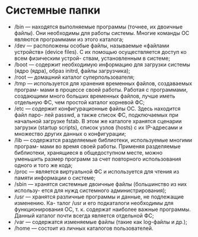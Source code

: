 # Системные папки
- /bin — находятся выполняемые программы (точнее, их двоичные файлы). Они
необходимы для работы системы. Многие команды ОС являются программами
из этого каталога;
- /dev — расположены особые файлы, называемые «файлами устройств»
(device files). С их помощью осуществляется доступ ко всем физическим устрой-
ствам, установленным в системе;
- /boot — содержит необходимую информацию для загрузки системы (ядро
(ядра), образ initrd, файлы загрузчика);
- /root — домашний каталог суперпользователя;
- /tmp — используется для хранения временных файлов, создаваемых програм-
мами в процессе своей работы. Работая с программами, создающими много
больших временных файлов, лучше иметь отдельную ФС, чем простой каталог
корневой ФС;
- /etc — содержит конфигурационные файлы ОС. Здесь находится файл паро-
лей passwd, а также список ФС, подключаемых при начальной загрузке fstab.
В этом же каталоге хранятся сценарии загрузки (startup scripts), список узлов
(hosts) с их IP-адресами и множество других данных о конфигурации;
- /lib — содержатся разделяемые библиотеки, используемые многими програм-
мами во время своей работы. Применяя разделяемые библиотеки, хранящиеся
в общедоступном месте, можно уменьшить размер программ за счет повторного
использования одного и того же кода;
- /рrос — является виртуальной ФС и используется для чтения из памяти
информации о системе;
- /sbin — хранятся системные двоичные файлы (большинство из них использу-
ется для нужд системного администрирования);
- /usr — хранятся различные программы и данные, не подлежащие изменению. Ка-
талог /usr и его подкаталоги необходимы для функционирования ОС, т. к. содержат
наиболее важные программы. Данный каталог почти всегда является отдельной ФС;
- /var — содержатся изменяемые файлы (такие как log-файлы и др.);
- /home — состоит из личных каталогов пользователей.